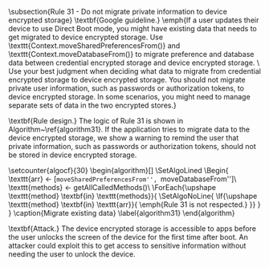 
\subsection{Rule 31 - Do not migrate private information to device encrypted storage} 
\textbf{Google guideline.} \emph{If a user updates their device to use Direct Boot mode, you might have existing data that needs to get migrated to device encrypted storage. Use \texttt{Context.moveSharedPreferencesFrom()} and \texttt{Context.moveDatabaseFrom()} to migrate preference and database data between credential encrypted storage and device encrypted storage.
\\
Use your best judgment when deciding what data to migrate from credential encrypted storage to device encrypted storage. You should not migrate private user information, such as passwords or authorization tokens, to device encrypted storage. In some scenarios, you might need to manage separate sets of data in the two encrypted stores.}

\textbf{Rule design.} The logic of Rule 31 is shown in Algorithm~\ref{algorithm31}. If the application tries to migrate data to the device encrypted storage, we show a warning to remind the user that private information, such as passwords or authorization tokens, should not be stored in device encrypted storage. 

\setcounter{algocf}{30}
\begin{algorithm}[]
\SetAlgoLined
\Begin{
    \texttt{arr} $\leftarrow$ [``moveSharedPreferencesFrom'', ``moveDatabaseFrom'']\\
	\texttt{methods} $\leftarrow$ getAllCalledMethods()\\
	\ForEach{\upshape \texttt{method} \textbf{in} \texttt{methods}}{
	   \SetAlgoNoLine{ \If{\upshape \texttt{method} \textbf{in} \texttt{arr}}{
	        \emph{Rule 31 is not respected.}
	    }}
	}
}
\caption{Migrate existing data}
\label{algorithm31}
\end{algorithm}

\textbf{Attack.} The device encrypted storage is accessible to apps before the user unlocks the screen of the device for the first time after boot. An attacker could exploit this to get access to sensitive information without needing the user to unlock the device.

